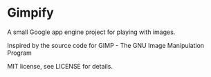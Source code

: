 Gimpify
=======

A small Google app engine project for playing with images.

Inspired by the source code for GIMP - The GNU Image Manipulation Program

MIT license, see LICENSE for details.
